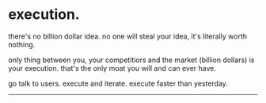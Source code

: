 # execution. 

there's no billion dollar idea. no one will steal your idea, it's literally worth nothing.

only thing between you, your competitiors and the market (billion dollars) is your execution. that's the only moat you will and can ever have. 

go talk to users. execute and iterate. execute faster than yesterday.

---

